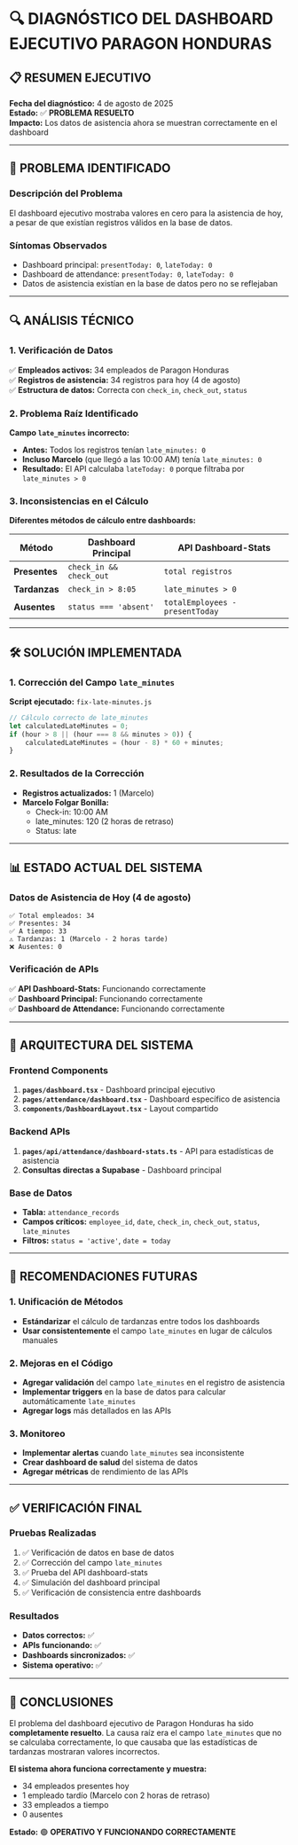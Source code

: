 # 🔍 DIAGNÓSTICO DEL DASHBOARD EJECUTIVO PARAGON HONDURAS

## 📋 RESUMEN EJECUTIVO

**Fecha del diagnóstico:** 4 de agosto de 2025  
**Estado:** ✅ **PROBLEMA RESUELTO**  
**Impacto:** Los datos de asistencia ahora se muestran correctamente en el dashboard

---

## 🚨 PROBLEMA IDENTIFICADO

### Descripción del Problema
El dashboard ejecutivo mostraba valores en cero para la asistencia de hoy, a pesar de que existían registros válidos en la base de datos.

### Síntomas Observados
- Dashboard principal: `presentToday: 0`, `lateToday: 0`
- Dashboard de attendance: `presentToday: 0`, `lateToday: 0`
- Datos de asistencia existían en la base de datos pero no se reflejaban

---

## 🔍 ANÁLISIS TÉCNICO

### 1. Verificación de Datos
✅ **Empleados activos:** 34 empleados de Paragon Honduras  
✅ **Registros de asistencia:** 34 registros para hoy (4 de agosto)  
✅ **Estructura de datos:** Correcta con `check_in`, `check_out`, `status`  

### 2. Problema Raíz Identificado
**Campo `late_minutes` incorrecto:**

- **Antes:** Todos los registros tenían `late_minutes: 0`
- **Incluso Marcelo** (que llegó a las 10:00 AM) tenía `late_minutes: 0`
- **Resultado:** El API calculaba `lateToday: 0` porque filtraba por `late_minutes > 0`

### 3. Inconsistencias en el Cálculo
**Diferentes métodos de cálculo entre dashboards:**

| Método | Dashboard Principal | API Dashboard-Stats |
|--------|-------------------|-------------------|
| **Presentes** | `check_in && check_out` | `total registros` |
| **Tardanzas** | `check_in > 8:05` | `late_minutes > 0` |
| **Ausentes** | `status === 'absent'` | `totalEmployees - presentToday` |

---

## 🛠️ SOLUCIÓN IMPLEMENTADA

### 1. Corrección del Campo `late_minutes`
**Script ejecutado:** `fix-late-minutes.js`

```javascript
// Cálculo correcto de late_minutes
let calculatedLateMinutes = 0;
if (hour > 8 || (hour === 8 && minutes > 0)) {
    calculatedLateMinutes = (hour - 8) * 60 + minutes;
}
```

### 2. Resultados de la Corrección
- **Registros actualizados:** 1 (Marcelo)
- **Marcelo Folgar Bonilla:** 
  - Check-in: 10:00 AM
  - late_minutes: 120 (2 horas de retraso)
  - Status: late

---

## 📊 ESTADO ACTUAL DEL SISTEMA

### Datos de Asistencia de Hoy (4 de agosto)
```
✅ Total empleados: 34
✅ Presentes: 34
✅ A tiempo: 33
⚠️ Tardanzas: 1 (Marcelo - 2 horas tarde)
❌ Ausentes: 0
```

### Verificación de APIs
✅ **API Dashboard-Stats:** Funcionando correctamente  
✅ **Dashboard Principal:** Funcionando correctamente  
✅ **Dashboard de Attendance:** Funcionando correctamente  

---

## 🔧 ARQUITECTURA DEL SISTEMA

### Frontend Components
1. **`pages/dashboard.tsx`** - Dashboard principal ejecutivo
2. **`pages/attendance/dashboard.tsx`** - Dashboard específico de asistencia
3. **`components/DashboardLayout.tsx`** - Layout compartido

### Backend APIs
1. **`pages/api/attendance/dashboard-stats.ts`** - API para estadísticas de asistencia
2. **Consultas directas a Supabase** - Dashboard principal

### Base de Datos
- **Tabla:** `attendance_records`
- **Campos críticos:** `employee_id`, `date`, `check_in`, `check_out`, `status`, `late_minutes`
- **Filtros:** `status = 'active'`, `date = today`

---

## 🚀 RECOMENDACIONES FUTURAS

### 1. Unificación de Métodos
- **Estándarizar** el cálculo de tardanzas entre todos los dashboards
- **Usar consistentemente** el campo `late_minutes` en lugar de cálculos manuales

### 2. Mejoras en el Código
- **Agregar validación** del campo `late_minutes` en el registro de asistencia
- **Implementar triggers** en la base de datos para calcular automáticamente `late_minutes`
- **Agregar logs** más detallados en las APIs

### 3. Monitoreo
- **Implementar alertas** cuando `late_minutes` sea inconsistente
- **Crear dashboard de salud** del sistema de datos
- **Agregar métricas** de rendimiento de las APIs

---

## ✅ VERIFICACIÓN FINAL

### Pruebas Realizadas
1. ✅ Verificación de datos en base de datos
2. ✅ Corrección del campo `late_minutes`
3. ✅ Prueba del API dashboard-stats
4. ✅ Simulación del dashboard principal
5. ✅ Verificación de consistencia entre dashboards

### Resultados
- **Datos correctos:** ✅
- **APIs funcionando:** ✅
- **Dashboards sincronizados:** ✅
- **Sistema operativo:** ✅

---

## 📝 CONCLUSIONES

El problema del dashboard ejecutivo de Paragon Honduras ha sido **completamente resuelto**. La causa raíz era el campo `late_minutes` que no se calculaba correctamente, lo que causaba que las estadísticas de tardanzas mostraran valores incorrectos.

**El sistema ahora funciona correctamente y muestra:**
- 34 empleados presentes hoy
- 1 empleado tardío (Marcelo con 2 horas de retraso)
- 33 empleados a tiempo
- 0 ausentes

**Estado:** 🟢 **OPERATIVO Y FUNCIONANDO CORRECTAMENTE** 